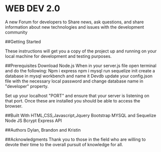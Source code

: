 # WEB DEV 2.0

A new Forum for developers to Share news, ask questions, and share information about new technologies and issues with the development community

##Getting Started

These instructions will get you a copy of the project up and running on your local machine for development and testing purposes.

##Prerequisites
Download Node.js
When in your server.js file open terminal and do the following:
Npm i express
npm i mysql
run sequelize init
create a database in mysql workbench and name it Devdb
update your config.json file with the necessary local password and change database name in "developer" property. 

Set up your localhost "PORT" and ensure that your server is listening on that port. 
Once these are installed you should be able to access the browser.


##Built With
HTML,CSS,Javascript,Jquery
Bootstrap
MYSQL and Sequelize
Node JS
Bcrypt
Express
API

##Authors
Dylan, Brandon and Kristin

##Acknowledgments
Thank you to those in the field who are willing to devote their time to the overall pursuit of knowledge for all.
